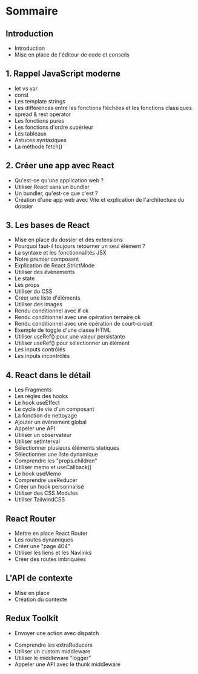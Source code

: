 # Sommaire

## Introduction
- Introduction  
- Mise en place de l'éditeur de code et conseils  

## 1. Rappel JavaScript moderne
- let vs var  
- const 
- Les template strings  
- Les différences entre les fonctions fléchées et les fonctions classiques  
- spread & rest operator  
- Les fonctions pures  
- Les fonctions d'ordre supérieur  
- Les tableaux  
- Astuces syntaxiques  
- La méthode fetch()  


## 2. Créer une app avec React
- Qu'est-ce qu'une application web ?  
- Utiliser React sans un bundler  
- Un bundler, qu'est-ce que c'est ?  
- Création d'une app web avec Vite et explication de l'architecture du dossier  

## 3. Les bases de React
- Mise en place du dossier et des extensions  
- Pourquoi faut-il toujours retourner un seul élément ?  
- La syntaxe et les fonctionnalités JSX  
- Notre premier composant  
- Explication de React.StrictMode 
- Utiliser des évènements  
- Le state  
- Les props  
- Utiliser du CSS  
- Créer une liste d'éléments  
- Utiliser des images  
- Rendu conditionnel avec if  ok
- Rendu conditionnel avec une opération ternaire  ok
- Rendu conditionnel avec une opération de court-circuit  
- Exemple de toggle d'une classe HTML  
- Utiliser useRef() pour une valeur persistante  
- Utiliser useRef() pour sélectionner un élément  
- Les inputs contrôlés  
- Les inputs incontrôlés  

## 4. React dans le détail
- Les Fragments  
- Les règles des hooks  
- Le hook useEffect  
- Le cycle de vie d'un composant  
- La fonction de nettoyage  
- Ajouter un évènement global  
- Appeler une API  
- Utiliser un observateur  
- Utiliser setInterval  
- Sélectionner plusieurs éléments statiques  
- Sélectionner une liste dynamique  
- Comprendre les "props.children"  
- Utiliser memo et useCallback()  
- Le hook useMemo  
- Comprendre useReducer  
- Créer un hook personnalisé  
- Utiliser des CSS Modules  
- Utiliser TailwindCSS  

<!-- ## Créer des composants courants (pourrait être retiré)
- Coder une fenêtre modale  
- Créer un système d'onglets  
- Coder une Navbar responsive  
- Mise en place d'un système de validation  
- Contrôler les inputs  ****
- Créer les conditions de validation  ****
- Montrer les messages d'erreur  **** -->

## React Router
- Mettre en place React Router  
- Les routes dynamiques  
- Créer une "page 404"  
- Utiliser les liens et les Navlinks  
- Créer des routes imbriquées  

## L'API de contexte
- Mise en place  
- Création du contexte  

## Redux Toolkit
<!-- - Introduction et mise en place   -->
<!-- - Architecture classique   -->
- Envoyer une action avec dispatch  
<!-- - Créer l'UI du projet Fruity   -->
<!-- - Création des données de l'inventaire   -->
<!-- - Ajouter et enlever un fruit   -->
<!-- - Afficher les fruits sélectionnés   -->
- Comprendre les extraReducers  
- Utiliser un custom middleware  
- Utiliser le middleware "logger"  
- Appeler une API avec le thunk middleware  
<!-- - Afficher les données   -->
<!-- - Créer un chrono   -->
<!-- 
## Projet : Boxy-generator
- Mise en place du projet  
- Mise en place du store Redux et des states  
- Création du panneau de configuration et des onglets  
- Afficher les composants des propriétés de la box  
- Mettre en place les inputs range liés à la boîte  
- Mettre en place l'input color lié à la boîte  
- Afficher la liste des ombres  
- Ajouter les inputs des ombres  
- Gérer l'input color des ombres  
- Gérer les inputs range des ombres  
- Ajouter les checkboxes  
- Petites rectifications d'UI  
- Ajouter la visualisation  
- Donner les valeurs du state à la box  
- Activer la modale  
- Créer le contenu de la modale  
- Copier les valeurs et empêcher le scroll quand la modale est ouverte  
- Gérer la suppression des ombres   

Pourrait servir dans la réalisation du projet 
- -->
